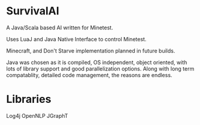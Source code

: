 # SurvivalAI
A Java/Scala based AI written for Minetest.

Uses LuaJ and Java Native Interface to control Minetest.

Minecraft, and Don't Starve implementation planned in future builds.

Java was chosen as it is compiled, OS independent, object oriented, with lots of library support and good parallelization options. Along with long term compatablity, detailed code management, the reasons are endless.

# Libraries
Log4j
OpenNLP
JGraphT
